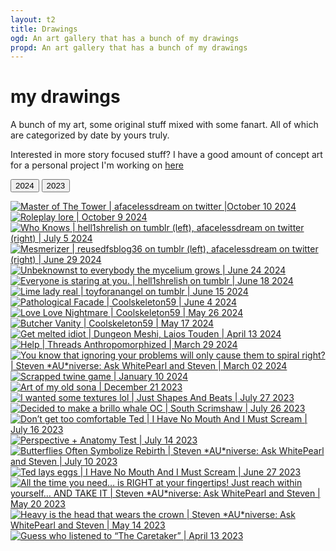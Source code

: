 ```yaml
---
layout: t2
title: Drawings
ogd: An art gallery that has a bunch of my drawings
propd: An art gallery that has a bunch of my drawings
---
```



# my drawings 

A bunch of my art, some original stuff mixed with some fanart. All of which are categorized by date by yours truly.

Interested in more story focused stuff? I have a good amount of concept art for a personal project I'm working on [here <i class="ph ph-link"></i>](/creations/tsag_art/)
    <div class="tab">
        <button class="tablinks" onclick="openCity(event, '2024')" id="defaultOpen">
        2024
       </button>
        <button class="tablinks" onclick="openCity(event, '2023')" id="defaultOpen">
        2023
       </button>    </div>
                <div id="2024" class="tabcontent">
<div class="gallery">
        <a href="/_art/oct102024.webp" data-caption="Master of The Tower | afacelessdream on twitter | October 10 2024">
            <img class="thumb" src="/_art/th/oct102024.webp" alt="Master of The Tower | afacelessdream on twitter |October 10 2024">
        </a>
        <a href="/_art/oct092024.webp" data-caption="Roleplay lore | October 9 2024">
            <img class="thumb" src="/_art/th/oct092024.webp" alt="Roleplay lore | October 9 2024">
        </a>
        <a href="/_art/Jul052024.webp" data-caption="Who Knows | hell1shrelish on tumblr (left), afacelessdream on twitter (right) | July 5 2024">
            <img class="thumb" src="/_art/th/Jul052024.webp" alt="Who Knows | hell1shrelish on tumblr (left), afacelessdream on twitter (right) | July 5 2024">
        </a>
        <a href="/_art/jun292024.webp" data-caption="Mesmerizer | reusedfsblog36 on tumblr (left), afacelessdream on twitter (right) | June 29 2024">
            <img class="thumb" src="/_art/th/jun292024.webp" alt="Mesmerizer | reusedfsblog36 on tumblr (left), afacelessdream on twitter (right) | June 29 2024">
        </a>
        <a href="/_art/jun242024.webp" data-caption="Unbeknownst to everybody the mycelium grows | June 24 2024">
            <img class="thumb" src="/_art/th/jun242024.webp" alt="Unbeknownst to everybody the mycelium grows | June 24 2024">
        </a>
        <a href="/_art/jun182024.webp" data-caption="Everyone is staring at you. | hell1shrelish on tumblr | June 18 2024">
            <img class="thumb" src="/_art/th/jun182024.webp" alt="Everyone is staring at you. | hell1shrelish on tumblr | June 18 2024">
        </a>
        <a href="/_art/jun152024.webp" data-caption="Lime lady real | toyforanangel on tumblr | June 15 2024">
            <img class="thumb" src="/_art/th/jun152024.webp" alt="Lime lady real | toyforanangel on tumblr | June 15 2024">
        </a>
        <a href="/_art/jun042024.webp" data-caption="Pathological Facade | Coolskeleton59 | June 4 2024">
            <img class="thumb" src="/_art/th/jun042024.webp" alt="Pathological Facade | Coolskeleton59 | June 4 2024">
        </a>
        <a href="/_art/may262024.webp" data-caption="Love Love Nightmare | Coolskeleton59 | May 26 2024">
            <img class="thumb" src="/_art/th/may262024.webp" alt="Love Love Nightmare | Coolskeleton59 | May 26 2024">
        </a>
        <a href="/_art/may172024.webp" data-caption="Butcher Vanity | Coolskeleton59 | May 17 2024">
            <img class="thumb" src="/_art/th/may172024.webp" alt="Butcher Vanity | Coolskeleton59 | May 17 2024">
        </a>
        <a href="/_art/apr132024.webp" data-caption="Get melted idiot | Dungeon Meshi, Laios Touden | April 13 2024">
            <img class="thumb" src="/_art/th/apr132024.webp" alt="Get melted idiot | Dungeon Meshi, Laios Touden | April 13 2024">
        </a>
        <a href="/_art/mar292024.webp" data-caption="Help | Threads Anthropomorphized | March 29 2024">
            <img class="thumb" src="/_art/th/mar292024.webp" alt="Help | Threads Anthropomorphized | March 29 2024">
        </a>
        <a href="/_art/mar022024.webp" data-caption="You know that ignoring your problems will only cause them to spiral right? | Steven *AU*niverse: Ask WhitePearl and Steven | March 02 2024">
            <img class="thumb" src="/_art/th/mar022024.webp" alt="You know that ignoring your problems will only cause them to spiral right? | Steven *AU*niverse: Ask WhitePearl and Steven | March 02 2024">
        </a>
        <a href="/_art/jan102024.webp" data-caption="Scrapped twine game | January 10 2024">
            <img class="thumb" src="/_art/th/jan102024.webp" alt="Scrapped twine game | January 10 2024">
        </a>
    </div>
                </div>
                <div id="2023" class="tabcontent">
<div class="gallery">
        <a href="/_art/dec212023.webp" data-caption="Art of my old sona | December 21 2023">
            <img class="thumb" src="/_art/th/dec212023.webp" alt="Art of my old sona | December 21 2023">
        </a>
        <a href="/_art/jul272023.webp" data-caption="I wanted some textures lol | Just Shapes And Beats | July 27 2023">
            <img class="thumb" src="/_art/th/jul272023.webp" alt="I wanted some textures lol | Just Shapes And Beats | July 27 2023">
        </a>
        <a href="/_art/jul262023.webp" data-caption="Decided to make a brillo whale OC | South Scrimshaw | July 26 2023">
            <img class="thumb" src="/_art/th/jul262023.webp" alt="Decided to make a brillo whale OC | South Scrimshaw | July 26 2023">
        </a>
        <a href="/_art/jul162023.webp" data-caption="Don’t get too comfortable Ted | I Have No Mouth And I Must Scream | July 16 2023">
            <img class="thumb" src="/_art/th/jul162023.webp" alt="Don’t get too comfortable Ted | I Have No Mouth And I Must Scream | July 16 2023">
        </a>
        <a href="/_art/jul142023.webp" data-caption="Perspective + Anatomy Test | July 14 2023">
            <img class="thumb" src="/_art/th/jul142023.webp" alt="Perspective + Anatomy Test | July 14 2023">
        </a>
        <a href="/_art/jul102023.webp" data-caption="Butterflies Often Symbolize Rebirth | Steven *AU*niverse: Ask WhitePearl and Steven | July 10 2023">
            <img class="thumb" src="/_art/th/jul102023.webp" alt="Butterflies Often Symbolize Rebirth | Steven *AU*niverse: Ask WhitePearl and Steven | July 10 2023">
        </a>
        <a href="/_art/jun272023.webp" data-caption="Ted lays eggs | I Have No Mouth And I Must Scream | June 27 2023">
            <img class="thumb" src="/_art/th/jun272023.webp" alt="Ted lays eggs | I Have No Mouth And I Must Scream | June 27 2023">
        </a>
        <a href="/_art/may202023.webp" data-caption="All the time you need… is RIGHT at your fingertips! Just reach within yourself… AND TAKE IT | Steven *AU*niverse: Ask WhitePearl and Steven | May 20 2023">
            <img class="thumb" src="/_art/th/may202023.webp" alt="All the time you need… is RIGHT at your fingertips! Just reach within yourself… AND TAKE IT | Steven *AU*niverse: Ask WhitePearl and Steven | May 20 2023">
        </a>
        <a href="/_art/may142023.webp" data-caption="Heavy is the head that wears the crown | 
Steven *AU*niverse: Ask WhitePearl and Steven
 | May 14 2023">
            <img class="thumb" src="/_art/th/may142023.webp" alt="Heavy is the head that wears the crown | 
Steven *AU*niverse: Ask WhitePearl and Steven
 | May 14 2023">
        </a>
        <a href="/_art/apr132023.webp" data-caption="Guess who listened to “The Caretaker” | April 13 2023">
            <img class="thumb" src="/_art/th/apr132023.webp" alt="Guess who listened to “The Caretaker” | April 13 2023">
        </a>
    </div>
</div>
